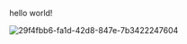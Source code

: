 hello world!

![29f4fbb6-fa1d-42d8-847e-7b3422247604](https://github.com/shuwoyi/1/assets/154434808/fae6145e-f465-4ce5-b39f-880356cdbb2d)
